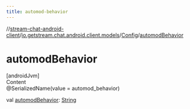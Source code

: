 ```yaml
---
title: automod-behavior
---
```

//[stream-chat-android-client](../../../index.md)/[io.getstream.chat.android.client.models](../index.md)/[Config](index.md)/[automodBehavior](automodBehavior.md)



# automodBehavior  
[androidJvm]  
Content  
@SerializedName(value = automod_behavior)  
  
val [automodBehavior](automodBehavior.md): [String](https://kotlinlang.org/api/latest/jvm/stdlib/kotlin/-string/index.html)  



